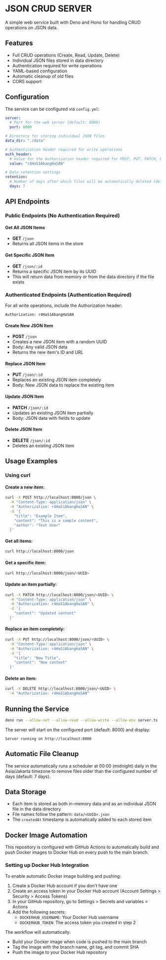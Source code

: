 # JSON CRUD SERVER

A simple web service built with Deno and Hono for handling CRUD operations on JSON data.

## Features
- Full CRUD operations (Create, Read, Update, Delete)
- Individual JSON files stored in data directory
- Authentication required for write operations
- YAML-based configuration
- Automatic cleanup of old files
- CORS support

## Configuration

The service can be configured via `config.yml`:

```yaml
server:
  # Port for the web server (default: 8000)
  port: 8000

# Directory for storing individual JSON files
data_dir: "./data"

# Authentication header required for write operations
auth_header:
  # Value for the Authorization header required for POST, PUT, PATCH, DELETE
  value: "r4HaS1AbangHaSAN"

# Data retention settings
retention:
  # Number of days after which files will be automatically deleted (default: 7)
  days: 7
```

## API Endpoints

### Public Endpoints (No Authentication Required)

#### Get All JSON Items
- **GET** `/json`
- Returns all JSON items in the store

#### Get Specific JSON Item
- **GET** `/json/:id`
- Returns a specific JSON item by its UUID
- This will return data from memory or from the data directory if the file exists

### Authenticated Endpoints (Authentication Required)

For all write operations, include the Authorization header:
```
Authorization: r4HaS1AbangHaSAN
```

#### Create New JSON Item
- **POST** `/json`
- Creates a new JSON item with a random UUID
- Body: Any valid JSON data
- Returns the new item's ID and URL

#### Replace JSON Item
- **PUT** `/json/:id`
- Replaces an existing JSON item completely
- Body: New JSON data to replace the existing item

#### Update JSON Item
- **PATCH** `/json/:id`
- Updates an existing JSON item partially
- Body: JSON data with fields to update

#### Delete JSON Item
- **DELETE** `/json/:id`
- Deletes an existing JSON item

## Usage Examples

### Using curl

#### Create a new item:
```bash
curl -X POST http://localhost:8000/json \
  -H "Content-Type: application/json" \
  -H "Authorization: r4HaS1AbangHaSAN" \
  -d '{
    "title": "Example Item",
    "content": "This is a sample content",
    "author": "Test User"
  }'
```

#### Get all items:
```bash
curl http://localhost:8000/json
```

#### Get a specific item:
```bash
curl http://localhost:8000/json/<UUID>
```

#### Update an item partially:
```bash
curl -X PATCH http://localhost:8000/json/<UUID> \
  -H "Content-Type: application/json" \
  -H "Authorization: r4HaS1AbangHaSAN" \
  -d '{
    "content": "Updated content"
  }'
```

#### Replace an item completely:
```bash
curl -X PUT http://localhost:8000/json/<UUID> \
  -H "Content-Type: application/json" \
  -H "Authorization: r4HaS1AbangHaSAN" \
  -d '{
    "title": "New Title",
    "content": "New content"
  }'
```

#### Delete an item:
```bash
curl -X DELETE http://localhost:8000/json/<UUID> \
  -H "Authorization: r4HaS1AbangHaSAN"
```

## Running the Service

```bash
deno run --allow-net --allow-read --allow-write --allow-env server.ts
```

The server will start on the configured port (default: 8000) and display:
```
Server running on http://localhost:8000
```

## Automatic File Cleanup

The service automatically runs a scheduler at 00:00 (midnight) daily in the Asia/Jakarta timezone to remove files older than the configured number of days (default: 7 days).

## Data Storage

- Each item is stored as both in-memory data and as an individual JSON file in the data directory
- File names follow the pattern: `data/<UUID>.json`
- The `createdAt` timestamp is automatically added to each stored item

## Docker Image Automation

This repository is configured with GitHub Actions to automatically build and push Docker images to Docker Hub on every push to the main branch.

### Setting up Docker Hub Integration

To enable automatic Docker image building and pushing:

1. Create a Docker Hub account if you don't have one
2. Create an access token in your Docker Hub account (Account Settings > Security > Access Tokens)
3. In your GitHub repository, go to Settings > Secrets and variables > Actions
4. Add the following secrets:
   - `DOCKERHUB_USERNAME`: Your Docker Hub username
   - `DOCKERHUB_TOKEN`: The access token you created in step 2

The workflow will automatically:
- Build your Docker image when code is pushed to the main branch
- Tag the image with the branch name, git tag, and commit SHA
- Push the image to your Docker Hub repository
